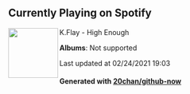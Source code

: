 ## Currently Playing on Spotify

[<img align="left" width="100" src="https://i.scdn.co/image/ab67616d0000b273be9f834ad14e0d95a35a6981">](https://open.spotify.com/album/4QwcXvqLh5Yj35wBt2DnTr)

K.Flay - High Enough

**Albums**: Not supported

Last updated at 02/24/2021 19:03

#### Generated with [20chan/github-now](https://github.com/20chan/github-now)


<!--
**20chan/20chan** is a ✨ _special_ ✨ repository because its `README.md` (this file) appears on your GitHub profile.

Here are some ideas to get you started:

- 🔭 I’m currently working on ...
- 🌱 I’m currently learning ...
- 👯 I’m looking to collaborate on ...
- 🤔 I’m looking for help with ...
- 💬 Ask me about ...
- 📫 How to reach me: ...
- 😄 Pronouns: ...
- ⚡ Fun fact: ...
-->
